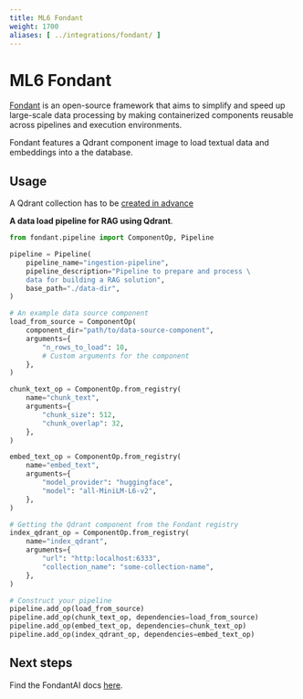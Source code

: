 ```yaml
---
title: ML6 Fondant
weight: 1700
aliases: [ ../integrations/fondant/ ]
---
```


# ML6 Fondant

[Fondant](https://fondant.ai/en/stable/) is an open-source framework that aims to simplify and speed up large-scale data processing by making containerized components reusable across pipelines and execution environments.

Fondant features a Qdrant component image to load textual data and embeddings into a the database.

## Usage

<aside role="status">
A Qdrant collection has to be <a href="documentation/concepts/collections/">created in advance</a>
</aside>

**A data load pipeline for RAG using Qdrant**.

```python
from fondant.pipeline import ComponentOp, Pipeline

pipeline = Pipeline(
    pipeline_name="ingestion-pipeline",
    pipeline_description="Pipeline to prepare and process \
    data for building a RAG solution",
    base_path="./data-dir",
)

# An example data source component
load_from_source = ComponentOp(
    component_dir="path/to/data-source-component",
    arguments={
        "n_rows_to_load": 10,
        # Custom arguments for the component
    },
)

chunk_text_op = ComponentOp.from_registry(
    name="chunk_text",
    arguments={
        "chunk_size": 512,
        "chunk_overlap": 32,
    },
)

embed_text_op = ComponentOp.from_registry(
    name="embed_text",
    arguments={
        "model_provider": "huggingface",
        "model": "all-MiniLM-L6-v2",
    },
)

# Getting the Qdrant component from the Fondant registry
index_qdrant_op = ComponentOp.from_registry(
    name="index_qdrant",
    arguments={
        "url": "http:localhost:6333",
        "collection_name": "some-collection-name",
    },
)

# Construct your pipeline
pipeline.add_op(load_from_source)
pipeline.add_op(chunk_text_op, dependencies=load_from_source)
pipeline.add_op(embed_text_op, dependencies=chunk_text_op)
pipeline.add_op(index_qdrant_op, dependencies=embed_text_op)
```

## Next steps

Find the FondantAI docs [here](https://fondant.ai/en/stable/).
